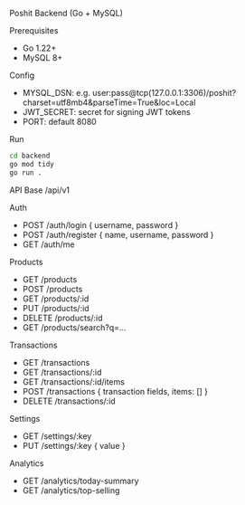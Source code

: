 Poshit Backend (Go + MySQL)

Prerequisites

- Go 1.22+
- MySQL 8+

Config

- MYSQL_DSN: e.g. user:pass@tcp(127.0.0.1:3306)/poshit?charset=utf8mb4&parseTime=True&loc=Local
- JWT_SECRET: secret for signing JWT tokens
- PORT: default 8080

Run

```bash
cd backend
go mod tidy
go run .
```

API Base
/api/v1

Auth

- POST /auth/login { username, password }
- POST /auth/register { name, username, password }
- GET /auth/me

Products

- GET /products
- POST /products
- GET /products/:id
- PUT /products/:id
- DELETE /products/:id
- GET /products/search?q=...

Transactions

- GET /transactions
- GET /transactions/:id
- GET /transactions/:id/items
- POST /transactions { transaction fields, items: [] }
- DELETE /transactions/:id

Settings

- GET /settings/:key
- PUT /settings/:key { value }

Analytics

- GET /analytics/today-summary
- GET /analytics/top-selling
